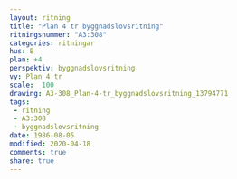 ```yaml
---
layout: ritning
title: "Plan 4 tr byggnadslovsritning"
ritningsnummer: "A3:308"
categories: ritningar
hus: B
plan: +4
perspektiv: byggnadslovsritning
vy: Plan 4 tr
scale:  100
drawing: A3-308_Plan-4-tr_byggnadslovsritning_13794771
tags:
 - ritning
 - A3:308
 - byggnadslovsritning
date: 1986-08-05
modified: 2020-04-18
comments: true
share: true
---
```

